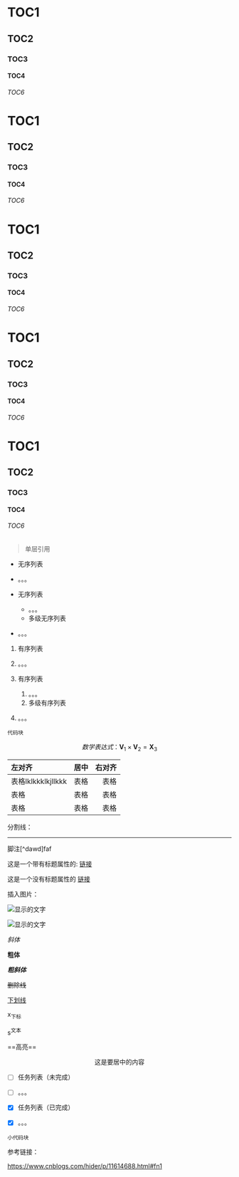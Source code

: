 

# TOC1

## TOC2

### TOC3

#### TOC4

###### TOC6

# TOC1

## TOC2

### TOC3

#### TOC4

###### TOC6

# TOC1

## TOC2

### TOC3

#### TOC4

###### TOC6

# TOC1

## TOC2

### TOC3

#### TOC4

###### TOC6

# TOC1

## TOC2

### TOC3

#### TOC4

###### TOC6

> 

> 单层引用


+ 无序列表
+ 。。。



+ 无序列表
  + 。。。
  + 多级无序列表
+ 。。。



1. 有序列表
2. 。。。



1. 有序列表
   1. 。。。
   2. 多级有序列表
2. 。。。



```
代码块
```


$$
数学表达式：\mathbf{V}_1\times\mathbf{V}_2 = \mathbf{X}_3
$$


| 左对齐             | 居中 | 右对齐 |
| :----------------- | :--: | -----: |
| 表格lklkkklkjllkkk | 表格 |   表格 |
| 表格               | 表格 |   表格 |
| 表格               | 表格 |   表格 |



分割线：

---



脚注[^dawd]faf



这是一个带有标题属性的: [链接](http://example.com/ "标题")

这是一个没有标题属性的 [链接](http://example.net/)



插入图片：

![显示的文字](https://desk-fd.zol-img.com.cn/t_s208x130c5/g6/M00/04/0D/ChMkKl-3jyuIYeYRAAuEPzwPt90AAFlsgFpcwAAC4RX412.jpg "图片标题")

![显示的文字](https://desk-fd.zol-img.com.cn/t_s208x130c5/g6/M00/03/03/ChMkKV-06d-IY4ccADeN3natw_YAAFfVQNgEl0AN432516.jpg)



*斜体*

**粗体**

***粗斜体***

~~删除线~~

<u>下划线</u>

x<sub>下标</sub>

s<sup>文本</sup>

==高亮==

<center>这是要居中的内容</center>





- [ ] 任务列表（未完成）
- [ ] 。。。



- [x] 任务列表（已完成）
- [x] 。。。



`小代码块`





参考链接：

https://www.cnblogs.com/hider/p/11614688.html#fn1